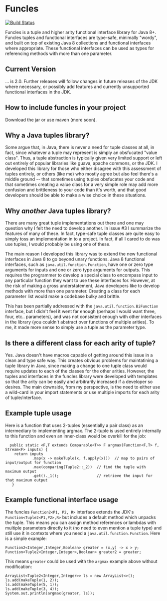 # Funcles
[![Build Status](https://travis-ci.org/jmorwick/funcles.svg?branch=master)](https://travis-ci.org/jmorwick/funcles)

Funcles is a tuple and higher arity functional interface library for Java 8+. Funcles tuples and functional interfaces are type-safe, minimally "wordy", and built on top of existing Java 8 collections and functional interfaces where appropriate. These functional interfaces can be used as types for referencing methods with more than one parameter. 

## Current Version

... is 2.0. Further releases will follow changes in future releases of the JDK where necessary, or possibly add features and currently unsupported functional interfaces in the JDK. 

## How to include funcles in your project

Download the jar or use maven (more soon). 

## Why a Java tuples library? 

Some argue that, in Java, there is never a need for tuple classes at all, in fact, since whatever a tuple may represent is simply an obsfucated "value class". Thus, a tuple abstraction is typically given very limited support or left out entirely of popular libraries like guava, apache commons, or the JDK. I developed this library for those who either disagree with this assessment of tuples entirely, or others (like me) who mostly agree but also feel there's a middle ground -- that sometimes using tuples obsfucates your code and that sometimes creating a value class for a very simple role may add more confusion and brittleness to your code than it's worth, and that good developers should be able to make a wise choice in these situations. 

## Why *another* Java tuples library?

There are many great tuple implementations out there and one may question why I felt the need to develop another. In issue #3 I summarize the features of many of these. In fact, type-safe tuple classes are quite easy to simply toss an implementation in to a project. In fact, if all I cared to do was use tuples, I would probably be using one of these.

The main reason I developed this library was to extend the new functional interfaces in Java 8 to go beyond unary functions. Java 8 functional interfaces, such as `java.util.function.Function`, have one or zero type arguments for inputs and one or zero type arguments for outputs. This requires the programmer to develop a special class to encompass input to any particular function they want to use these interfaces for. However, at the risk of making a gross understatement, Java developers like to develop methods with more than one parameter. Creating a class for each parameter list would make a codebase bulky and brittle. 

This has been partially addressed with the `java.util.function.BiFunction` interface, but I didn't feel it went far enough (perhaps I would want three, four, etc.. parameters), and was not consistent enough with other interfaces in the library (you couldn't abstract over functions of multiple arities). To me, it made more sense to simply use a tuple as the parameter type. 

## Is there a different class for each arity of tuple?

Yes. Java doesn't have macros capable of getting around this issue in a clean and type safe way. This creates obvious problems for maintatining a tuple library in Java, since making a change to one tuple class would require updates to each of the classes for the other arities. However, the tuples and interfaces in the funcles library were developed with templates so that the arity can be easily and arbitrarily increased if a developer so desires. The main downside, from my perspective, is the need to either use a wild-card in your import statements or use multiple imports for each arity of tuple/interface. 

## Example tuple usage

Here is a function that uses 2-tuples (essentially a pair class) as an intermediary to implementing argmax. The 2-tuple is used entirely internally to this function and even an inner-class would be overkill for the job:

```
  public static <F,T extends Comparable<T>> F argmax(Function<F,T> f, Stream<F> inputs) {
   	return inputs
            .map(x -> makeTuple(x, f.apply(x)))  // map to pairs of input/output for function
            .max(comparing(Tuple2::_2))  // find the tuple with maximum output
            .get()._1();                 // retrieve the input for that maximum output
   }
```

## Example functional interface usage

The funcles `Function2<P1, P2, R>` interface extends the JDK's `Function<Tuple2<P1,P2>,R>` but includes a default method which unpacks the tuple. This means you can assign method references or lambdas with multiple parameters directly to it (no need to even mention a tuple type) and still use it in contexts where you need a `java.util.function.Function`. Here is a simple example:

```
Function2<Integer,Integer,Boolean> greater = (x,y) -> x > y;
Function<Tuple2<Integer,Integer>,Boolean> greater2 = greater;
```

This means `greater` could be used with the `argmax` example above without modification:

```
ArrayList<Tuple2<Integer,Integer>> ls = new ArrayList<>();
ls.add(makeTuple(1, 2));
ls.add(makeTuple(5, 1));
ls.add(makeTuple(3, 4));
System.out.println(argmax(greater, ls));
```
